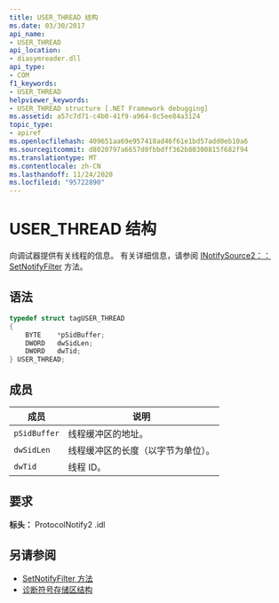 ```yaml
---
title: USER_THREAD 结构
ms.date: 03/30/2017
api_name:
- USER_THREAD
api_location:
- diasymreader.dll
api_type:
- COM
f1_keywords:
- USER_THREAD
helpviewer_keywords:
- USER_THREAD structure [.NET Framework debugging]
ms.assetid: a57c7d71-c4b0-41f9-a964-0c5ee84a3124
topic_type:
- apiref
ms.openlocfilehash: 409651aa69e957418ad46f61e1bd57add0eb10a6
ms.sourcegitcommit: d8020797a6657d0fbbdff362b80300815f682f94
ms.translationtype: MT
ms.contentlocale: zh-CN
ms.lasthandoff: 11/24/2020
ms.locfileid: "95722890"
---
```

# <a name="user_thread-structure"></a>USER_THREAD 结构

向调试器提供有关线程的信息。 有关详细信息，请参阅 [INotifySource2：： SetNotifyFilter](inotifysource2-setnotifyfilter-method.md) 方法。  
  
## <a name="syntax"></a>语法  
  
```cpp  
typedef struct tagUSER_THREAD  
{  
    BYTE    *pSidBuffer;  
    DWORD   dwSidLen;  
    DWORD   dwTid;  
} USER_THREAD;  
```  
  
## <a name="members"></a>成员  
  
|成员|说明|  
|------------|-----------------|  
|`pSidBuffer`|线程缓冲区的地址。|  
|`dwSidLen`|线程缓冲区的长度（以字节为单位）。|  
|`dwTid`|线程 ID。|  
  
## <a name="requirements"></a>要求  

 **标头：** ProtocolNotify2 .idl  
  
## <a name="see-also"></a>另请参阅

- [SetNotifyFilter 方法](inotifysource2-setnotifyfilter-method.md)
- [诊断符号存储区结构](diagnostics-symbol-store-structures.md)
